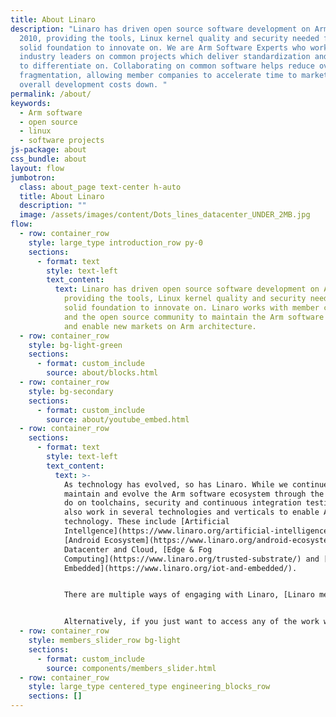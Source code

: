 ```yaml
---
title: About Linaro
description: "Linaro has driven open source software development on Arm since
  2010, providing the tools, Linux kernel quality and security needed for a
  solid foundation to innovate on. We are Arm Software Experts who work with
  industry leaders on common projects which deliver standardization and a base
  to differentiate on. Collaborating on common software helps reduce overall
  fragmentation, allowing member companies to accelerate time to market and keep
  overall development costs down. "
permalink: /about/
keywords:
  - Arm software
  - open source
  - linux
  - software projects
js-package: about
css_bundle: about
layout: flow
jumbotron:
  class: about_page text-center h-auto
  title: About Linaro
  description: ""
  image: /assets/images/content/Dots_lines_datacenter_UNDER_2MB.jpg
flow:
  - row: container_row
    style: large_type introduction_row py-0
    sections:
      - format: text
        style: text-left
        text_content:
          text: Linaro has driven open source software development on Arm since 2010,
            providing the tools, Linux kernel quality and security needed for a
            solid foundation to innovate on. Linaro works with member companies
            and the open source community to maintain the Arm software ecosystem
            and enable new markets on Arm architecture.
  - row: container_row
    style: bg-light-green
    sections:
      - format: custom_include
        source: about/blocks.html
  - row: container_row
    style: bg-secondary
    sections:
      - format: custom_include
        source: about/youtube_embed.html
  - row: container_row
    sections:
      - format: text
        style: text-left
        text_content:
          text: >-
            As technology has evolved, so has Linaro. While we continue to help
            maintain and evolve the Arm software ecosystem through the work we
            do on toolchains, security and continuous integration testing, we
            also work in several technologies and verticals to enable Arm
            technology. These include [Artificial
            Intellgence](https://www.linaro.org/artificial-intelligence/),
            [Android Ecosystem](https://www.linaro.org/android-ecosystem/),
            Datacenter and Cloud, [Edge & Fog
            Computing](https://www.linaro.org/trusted-substrate/) and [IoT and
            Embedded](https://www.linaro.org/iot-and-embedded/). 


            There are multiple ways of engaging with Linaro, [Linaro membership](https://www.linaro.org/membership/) being one of them. If you are interested in leveraging Linaro’s Arm software expertise on your project, go to www.linaro.org/services to speak to [Linaro Developer Services](https://www.linaro.org/services/). 


            Alternatively, if you just want to access any of the work we do in the open, go to [www.linaro.org/downloads](https://www.linaro.org/downloads/).
  - row: container_row
    style: members_slider_row bg-light
    sections:
      - format: custom_include
        source: components/members_slider.html
  - row: container_row
    style: large_type centered_type engineering_blocks_row
    sections: []
---
```


